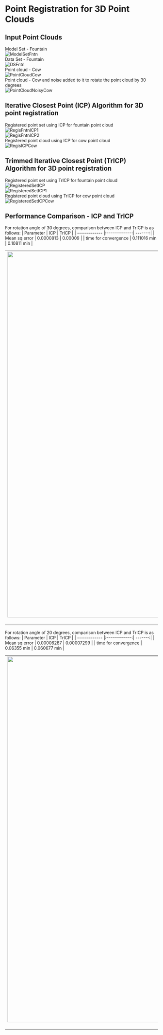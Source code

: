 
# Point Registration for 3D Point Clouds #
## Input Point Clouds ##
Model Set - Fountain\
![ModelSetFntn](https://github.com/AnupamaRajkumar/3DSensing_SensorFusion/blob/master/PointRegistration/Output/ModelSet_Fountain.png)\
Data Set - Fountain\
![DSFntn](https://github.com/AnupamaRajkumar/3DSensing_SensorFusion/blob/master/PointRegistration/Output/DataSet_Fountain.png)\
Point cloud - Cow\
![PointCloudCow](https://github.com/AnupamaRajkumar/3DSensing_SensorFusion/blob/master/PointRegistration/Output/ModelSet_Fountain.png)\
Point cloud - Cow and noise added to it to rotate the point cloud by 30 degrees\
![PointCloudNoisyCow](https://github.com/AnupamaRajkumar/3DSensing_SensorFusion/blob/master/PointRegistration/Output/ModelSet_Fountain.png)

## Iterative Closest Point (ICP) Algorithm for 3D point registration ##
Registered point set using ICP for fountain point cloud\
![RegisFntnICP1](https://github.com/AnupamaRajkumar/3DSensing_SensorFusion/blob/master/PointRegistration/Output/Fountain_ICP_SVD01.png)\
![RegisFntnICP2](https://github.com/AnupamaRajkumar/3DSensing_SensorFusion/blob/master/PointRegistration/Output/Fountain_ICP_SVD00.png)\
Registered point cloud using ICP for cow point cloud\
![RegisICPCow](https://github.com/AnupamaRajkumar/3DSensing_SensorFusion/blob/master/PointRegistration/Output/Cow_ICP_SVD00.png)


## Trimmed Iterative Closest Point (TrICP) Algorithm for 3D point registration ##
Registered point set using TrICP for fountain point cloud\
![RegisteredSetICP](https://github.com/AnupamaRajkumar/3DSensing_SensorFusion/blob/master/PointRegistration/Output/Fountain_SVD_TrICP01.png)\
![RegisteredSetICP1](https://github.com/AnupamaRajkumar/3DSensing_SensorFusion/blob/master/PointRegistration/Output/Fountain_SVD_TrICP00.png)\
Registered point cloud using TrICP for cow point cloud\
![RegisteredSetICPCow](https://github.com/AnupamaRajkumar/3DSensing_SensorFusion/blob/master/PointRegistration/Output/Cow_TrICP_SVD00.png)


## Performance Comparison - ICP and TrICP ##

For rotation angle of 30 degrees, comparison between ICP and TrICP is as follows:
|    Parameter  |      ICP      |  TrICP  |
| ------------- |:-------------:| -------:|
| Mean sq error | 0.0000813     | 0.00009 |
| time for convergence     | 0.111016 min      |  0.10811 min   |

| | |
|:-------------------------:|:-------------------------:|
|<img width="1203" alt="BMF_1_7" src="https://github.com/AnupamaRajkumar/3DSensing_SensorFusion/blob/master/PointRegistration/Output/Teapot_ICP_30degs00.png">  spat:1, rad:7 |<img width="1203" alt="BMF_1_14" src="https://github.com/AnupamaRajkumar/3DSensing_SensorFusion/blob/master/PointRegistration/Output/Teapot_TrICP_30deg00.png">  spat:1, rad:14 |

For rotation angle of 20 degrees, comparison between ICP and TrICP is as follows:
|    Parameter  |      ICP      |  TrICP  |
| ------------- |:-------------:| -------:|
| Mean sq error | 0.00006287     | 0.00007299 |
| time for convergence     | 0.06355 min      |  0.060677 min   |

| | |
|:-------------------------:|:-------------------------:|
|<img width="1203" alt="BMF_1_7" src="https://github.com/AnupamaRajkumar/3DSensing_SensorFusion/blob/master/PointRegistration/Output/Teapot_ICP_20degs00.png">  spat:1, rad:7 |<img width="1203" alt="BMF_1_14" src="https://github.com/AnupamaRajkumar/3DSensing_SensorFusion/blob/master/PointRegistration/Output/Teapot_TrICP_20deg00.png">  spat:1, rad:14 |







